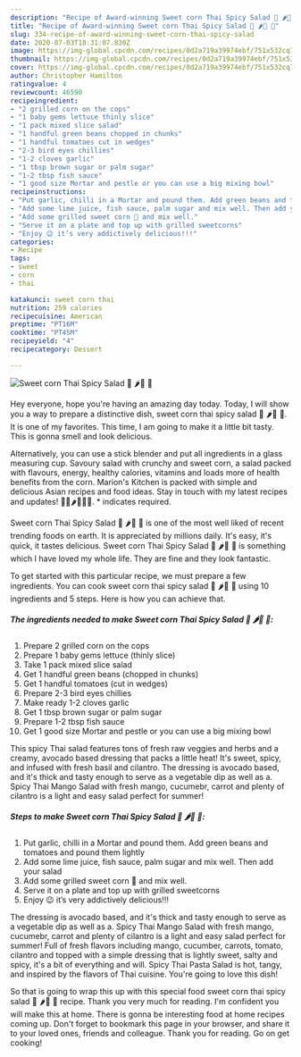 ```yaml
---
description: "Recipe of Award-winning Sweet corn Thai Spicy Salad 🥗 🌶🌿 🌽"
title: "Recipe of Award-winning Sweet corn Thai Spicy Salad 🥗 🌶🌿 🌽"
slug: 334-recipe-of-award-winning-sweet-corn-thai-spicy-salad
date: 2020-07-03T18:31:07.830Z
image: https://img-global.cpcdn.com/recipes/0d2a719a39974ebf/751x532cq70/sweet-corn-thai-spicy-salad-🥗-🌶🌿-🌽-recipe-main-photo.jpg
thumbnail: https://img-global.cpcdn.com/recipes/0d2a719a39974ebf/751x532cq70/sweet-corn-thai-spicy-salad-🥗-🌶🌿-🌽-recipe-main-photo.jpg
cover: https://img-global.cpcdn.com/recipes/0d2a719a39974ebf/751x532cq70/sweet-corn-thai-spicy-salad-🥗-🌶🌿-🌽-recipe-main-photo.jpg
author: Christopher Hamilton
ratingvalue: 4
reviewcount: 46590
recipeingredient:
- "2 grilled corn on the cops"
- "1 baby gems lettuce thinly slice"
- "1 pack mixed slice salad"
- "1 handful green beans chopped in chunks"
- "1 handful tomatoes cut in wedges"
- "2-3 bird eyes chillies"
- "1-2 cloves garlic"
- "1 tbsp brown sugar or palm sugar"
- "1-2 tbsp fish sauce"
- "1 good size Mortar and pestle or you can use a big mixing bowl"
recipeinstructions:
- "Put garlic, chilli in a Mortar and pound them. Add green beans and tomatoes and pound them lightly"
- "Add some lime juice, fish sauce, palm sugar and mix well. Then add your salad"
- "Add some grilled sweet corn 🌽 and mix well."
- "Serve it on a plate and top up with grilled sweetcorns"
- "Enjoy 😉 it’s very addictively delicious!!!"
categories:
- Recipe
tags:
- sweet
- corn
- thai

katakunci: sweet corn thai 
nutrition: 259 calories
recipecuisine: American
preptime: "PT16M"
cooktime: "PT45M"
recipeyield: "4"
recipecategory: Dessert

---
```



![Sweet corn Thai Spicy Salad 🥗 🌶🌿 🌽](https://img-global.cpcdn.com/recipes/0d2a719a39974ebf/751x532cq70/sweet-corn-thai-spicy-salad-🥗-🌶🌿-🌽-recipe-main-photo.jpg)

Hey everyone, hope you're having an amazing day today. Today, I will show you a way to prepare a distinctive dish, sweet corn thai spicy salad 🥗 🌶🌿 🌽. It is one of my favorites. This time, I am going to make it a little bit tasty. This is gonna smell and look delicious.

Alternatively, you can use a stick blender and put all ingredients in a glass measuring cup. Savoury salad with crunchy and sweet corn, a salad packed with flavours, energy, healthy calories, vitamins and loads more of health benefits from the corn. Marion&#39;s Kitchen is packed with simple and delicious Asian recipes and food ideas. Stay in touch with my latest recipes and updates! 💃🏻🌶🔪🚀🍜. * indicates required.

Sweet corn Thai Spicy Salad 🥗 🌶🌿 🌽 is one of the most well liked of recent trending foods on earth. It is appreciated by millions daily. It's easy, it's quick, it tastes delicious. Sweet corn Thai Spicy Salad 🥗 🌶🌿 🌽 is something which I have loved my whole life. They are fine and they look fantastic.


To get started with this particular recipe, we must prepare a few ingredients. You can cook sweet corn thai spicy salad 🥗 🌶🌿 🌽 using 10 ingredients and 5 steps. Here is how you can achieve that.

<!--inarticleads1-->

##### The ingredients needed to make Sweet corn Thai Spicy Salad 🥗 🌶🌿 🌽:

1. Prepare 2 grilled corn on the cops
1. Prepare 1 baby gems lettuce (thinly slice)
1. Take 1 pack mixed slice salad
1. Get 1 handful green beans (chopped in chunks)
1. Get 1 handful tomatoes (cut in wedges)
1. Prepare 2-3 bird eyes chillies
1. Make ready 1-2 cloves garlic
1. Get 1 tbsp brown sugar or palm sugar
1. Prepare 1-2 tbsp fish sauce
1. Get 1 good size Mortar and pestle or you can use a big mixing bowl


This spicy Thai salad features tons of fresh raw veggies and herbs and a creamy, avocado based dressing that packs a little heat! It&#39;s sweet, spicy, and infused with fresh basil and cilantro. The dressing is avocado based, and it&#39;s thick and tasty enough to serve as a vegetable dip as well as a. Spicy Thai Mango Salad with fresh mango, cucumebr, carrot and plenty of cilantro is a light and easy salad perfect for summer! 

<!--inarticleads2-->

##### Steps to make Sweet corn Thai Spicy Salad 🥗 🌶🌿 🌽:

1. Put garlic, chilli in a Mortar and pound them. Add green beans and tomatoes and pound them lightly
1. Add some lime juice, fish sauce, palm sugar and mix well. Then add your salad
1. Add some grilled sweet corn 🌽 and mix well.
1. Serve it on a plate and top up with grilled sweetcorns
1. Enjoy 😉 it’s very addictively delicious!!!


The dressing is avocado based, and it&#39;s thick and tasty enough to serve as a vegetable dip as well as a. Spicy Thai Mango Salad with fresh mango, cucumebr, carrot and plenty of cilantro is a light and easy salad perfect for summer! Full of fresh flavors including mango, cucumber, carrots, tomato, cilantro and topped with a simple dressing that is lightly sweet, salty and spicy, it&#39;s a bit of everything and will. Spicy Thai Pasta Salad is hot, tangy, and inspired by the flavors of Thai cuisine. You&#39;re going to love this dish! 

So that is going to wrap this up with this special food sweet corn thai spicy salad 🥗 🌶🌿 🌽 recipe. Thank you very much for reading. I'm confident you will make this at home. There is gonna be interesting food at home recipes coming up. Don't forget to bookmark this page in your browser, and share it to your loved ones, friends and colleague. Thank you for reading. Go on get cooking!
